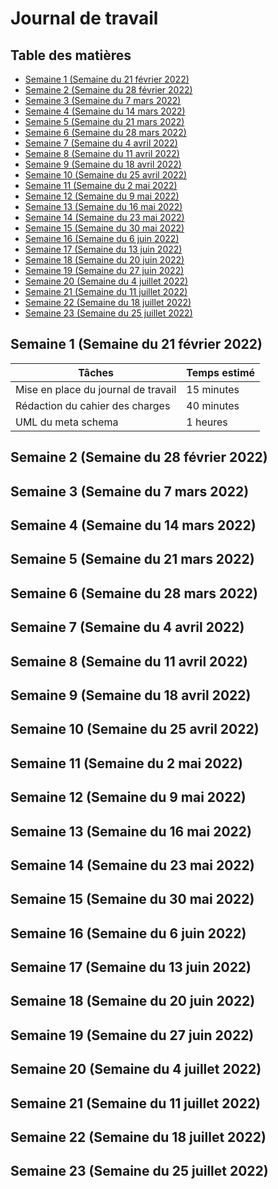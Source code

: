 # Journal de travail <!-- omit in toc -->

## Table des matières <!-- omit in toc -->

- [Semaine 1 (Semaine du 21 février 2022)](#semaine-1-semaine-du-21-février-2022)
- [Semaine 2 (Semaine du 28 février 2022)](#semaine-2-semaine-du-28-février-2022)
- [Semaine 3 (Semaine du 7 mars 2022)](#semaine-3-semaine-du-7-mars-2022)
- [Semaine 4 (Semaine du 14 mars 2022)](#semaine-4-semaine-du-14-mars-2022)
- [Semaine 5 (Semaine du 21 mars 2022)](#semaine-5-semaine-du-21-mars-2022)
- [Semaine 6 (Semaine du 28 mars 2022)](#semaine-6-semaine-du-28-mars-2022)
- [Semaine 7 (Semaine du 4 avril 2022)](#semaine-7-semaine-du-4-avril-2022)
- [Semaine 8 (Semaine du 11 avril 2022)](#semaine-8-semaine-du-11-avril-2022)
- [Semaine 9 (Semaine du 18 avril 2022)](#semaine-9-semaine-du-18-avril-2022)
- [Semaine 10 (Semaine du 25 avril 2022)](#semaine-10-semaine-du-25-avril-2022)
- [Semaine 11 (Semaine du 2 mai 2022)](#semaine-11-semaine-du-2-mai-2022)
- [Semaine 12 (Semaine du 9 mai 2022)](#semaine-12-semaine-du-9-mai-2022)
- [Semaine 13 (Semaine du 16 mai 2022)](#semaine-13-semaine-du-16-mai-2022)
- [Semaine 14 (Semaine du 23 mai 2022)](#semaine-14-semaine-du-23-mai-2022)
- [Semaine 15 (Semaine du 30 mai 2022)](#semaine-15-semaine-du-30-mai-2022)
- [Semaine 16 (Semaine du 6 juin 2022)](#semaine-16-semaine-du-6-juin-2022)
- [Semaine 17 (Semaine du 13 juin 2022)](#semaine-17-semaine-du-13-juin-2022)
- [Semaine 18 (Semaine du 20 juin 2022)](#semaine-18-semaine-du-20-juin-2022)
- [Semaine 19 (Semaine du 27 juin 2022)](#semaine-19-semaine-du-27-juin-2022)
- [Semaine 20 (Semaine du 4 juillet 2022)](#semaine-20-semaine-du-4-juillet-2022)
- [Semaine 21 (Semaine du 11 juillet 2022)](#semaine-21-semaine-du-11-juillet-2022)
- [Semaine 22 (Semaine du 18 juillet 2022)](#semaine-22-semaine-du-18-juillet-2022)
- [Semaine 23 (Semaine du 25 juillet 2022)](#semaine-23-semaine-du-25-juillet-2022)

## Semaine 1 (Semaine du 21 février 2022)

| Tâches | Temps estimé |
| ----- | ----- |
| Mise en place du journal de travail   | 15 minutes   |
| Rédaction du cahier des charges | 40 minutes |
| UML du meta schema | 1 heures |
 

## Semaine 2 (Semaine du 28 février 2022)

## Semaine 3 (Semaine du 7 mars 2022)

## Semaine 4 (Semaine du 14 mars 2022)
    
## Semaine 5 (Semaine du 21 mars 2022)

## Semaine 6 (Semaine du 28 mars 2022)

## Semaine 7 (Semaine du 4 avril 2022)

## Semaine 8 (Semaine du 11 avril 2022)

## Semaine 9 (Semaine du 18 avril 2022)

## Semaine 10 (Semaine du 25 avril 2022)

## Semaine 11 (Semaine du 2 mai 2022)

## Semaine 12 (Semaine du 9 mai 2022)

## Semaine 13 (Semaine du 16 mai 2022)

## Semaine 14 (Semaine du 23 mai 2022)

## Semaine 15 (Semaine du 30 mai 2022)

## Semaine 16 (Semaine du 6 juin 2022)

## Semaine 17 (Semaine du 13 juin 2022)

## Semaine 18 (Semaine du 20 juin 2022)

## Semaine 19 (Semaine du 27 juin 2022)

## Semaine 20 (Semaine du 4 juillet 2022)

## Semaine 21 (Semaine du 11 juillet 2022)

## Semaine 22 (Semaine du 18 juillet 2022)

## Semaine 23 (Semaine du 25 juillet 2022)
